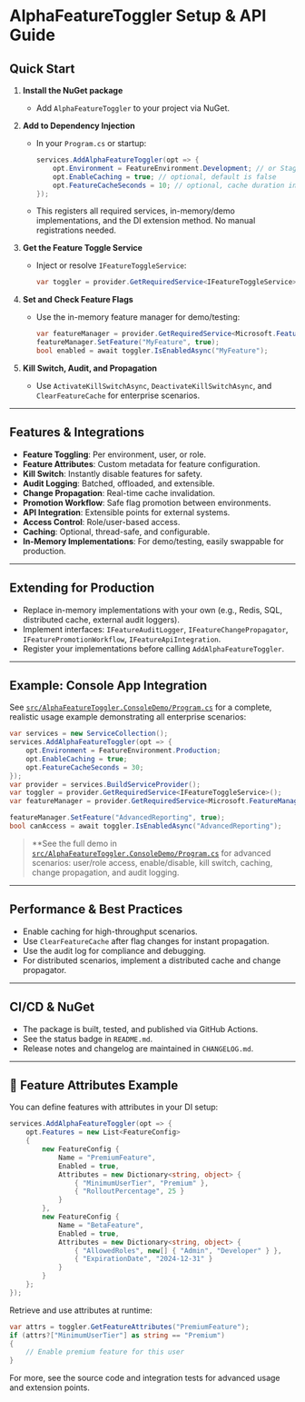 # AlphaFeatureToggler Setup & API Guide

## Quick Start

1. **Install the NuGet package**
   - Add `AlphaFeatureToggler` to your project via NuGet.

2. **Add to Dependency Injection**
   - In your `Program.cs` or startup:
     ```csharp
     services.AddAlphaFeatureToggler(opt => {
         opt.Environment = FeatureEnvironment.Development; // or Staging/Production
         opt.EnableCaching = true; // optional, default is false
         opt.FeatureCacheSeconds = 10; // optional, cache duration in seconds
     });
     ```
   - This registers all required services, in-memory/demo implementations, and the DI extension method. No manual registrations needed.

3. **Get the Feature Toggle Service**
   - Inject or resolve `IFeatureToggleService`:
     ```csharp
     var toggler = provider.GetRequiredService<IFeatureToggleService>();
     ```

4. **Set and Check Feature Flags**
   - Use the in-memory feature manager for demo/testing:
     ```csharp
     var featureManager = provider.GetRequiredService<Microsoft.FeatureManagement.IFeatureManager>();
     featureManager.SetFeature("MyFeature", true);
     bool enabled = await toggler.IsEnabledAsync("MyFeature");
     ```

5. **Kill Switch, Audit, and Propagation**
   - Use `ActivateKillSwitchAsync`, `DeactivateKillSwitchAsync`, and `ClearFeatureCache` for enterprise scenarios.

---

## Features & Integrations

- **Feature Toggling**: Per environment, user, or role.
- **Feature Attributes**: Custom metadata for feature configuration.
- **Kill Switch**: Instantly disable features for safety.
- **Audit Logging**: Batched, offloaded, and extensible.
- **Change Propagation**: Real-time cache invalidation.
- **Promotion Workflow**: Safe flag promotion between environments.
- **API Integration**: Extensible points for external systems.
- **Access Control**: Role/user-based access.
- **Caching**: Optional, thread-safe, and configurable.
- **In-Memory Implementations**: For demo/testing, easily swappable for production.

---

## Extending for Production

- Replace in-memory implementations with your own (e.g., Redis, SQL, distributed cache, external audit loggers).
- Implement interfaces: `IFeatureAuditLogger`, `IFeatureChangePropagator`, `IFeaturePromotionWorkflow`, `IFeatureApiIntegration`.
- Register your implementations before calling `AddAlphaFeatureToggler`.

---

## Example: Console App Integration

See [`src/AlphaFeatureToggler.ConsoleDemo/Program.cs`](src/AlphaFeatureToggler.ConsoleDemo/Program.cs) for a complete, realistic usage example demonstrating all enterprise scenarios:

```csharp
var services = new ServiceCollection();
services.AddAlphaFeatureToggler(opt => {
    opt.Environment = FeatureEnvironment.Production;
    opt.EnableCaching = true;
    opt.FeatureCacheSeconds = 30;
});
var provider = services.BuildServiceProvider();
var toggler = provider.GetRequiredService<IFeatureToggleService>();
var featureManager = provider.GetRequiredService<Microsoft.FeatureManagement.IFeatureManager>();

featureManager.SetFeature("AdvancedReporting", true);
bool canAccess = await toggler.IsEnabledAsync("AdvancedReporting");
```

> **See the full demo in [`src/AlphaFeatureToggler.ConsoleDemo/Program.cs`](src/AlphaFeatureToggler.ConsoleDemo/Program.cs) for advanced scenarios: user/role access, enable/disable, kill switch, caching, change propagation, and audit logging.

---

## Performance & Best Practices

- Enable caching for high-throughput scenarios.
- Use `ClearFeatureCache` after flag changes for instant propagation.
- Use the audit log for compliance and debugging.
- For distributed scenarios, implement a distributed cache and change propagator.

---

## CI/CD & NuGet

- The package is built, tested, and published via GitHub Actions.
- See the status badge in `README.md`.
- Release notes and changelog are maintained in `CHANGELOG.md`.

---



## 📝 Feature Attributes Example

You can define features with attributes in your DI setup:

```csharp
services.AddAlphaFeatureToggler(opt => {
    opt.Features = new List<FeatureConfig>
    {
        new FeatureConfig {
            Name = "PremiumFeature",
            Enabled = true,
            Attributes = new Dictionary<string, object> {
                { "MinimumUserTier", "Premium" },
                { "RolloutPercentage", 25 }
            }
        },
        new FeatureConfig {
            Name = "BetaFeature",
            Enabled = true,
            Attributes = new Dictionary<string, object> {
                { "AllowedRoles", new[] { "Admin", "Developer" } },
                { "ExpirationDate", "2024-12-31" }
            }
        }
    };
});
```

Retrieve and use attributes at runtime:

```csharp
var attrs = toggler.GetFeatureAttributes("PremiumFeature");
if (attrs?["MinimumUserTier"] as string == "Premium")
{
    // Enable premium feature for this user
}
```

For more, see the source code and integration tests for advanced usage and extension points.
